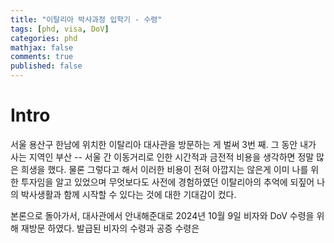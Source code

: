 ```yaml
---
title: "이탈리아 박사과정 입학기 - 수령"
tags: [phd, visa, DoV]
categories: phd
mathjax: false
comments: true
published: false
---
```


# Intro
서울 용산구 한남에 위치한 이탈리아 대사관을 방문하는 게 벌써 3번 째.
그 동안 내가 사는 지역인 부산 -- 서울 간 이동거리로 인한 시간적과 금전적 비용을 생각하면 정말 많은 희생을 했다.
물론 그렇다고 해서 이러한 비용이 전혀 아깝지는 않은게 이미 나를 위한 투자임을 알고 있었으며 무엇보다도 사전에 경험하였던 이탈리아의 추억에 되짚어 나의 박사생활과 함께 시작할 수 있다는 것에 대한 기대감이 컸다.

본론으로 돌아가서, 대사관에서 안내해준대로 2024년 10월 9일 비자와 DoV 수령을 위해 재방문 하였다.
발급된 비자의 수령과 공증 수령은 